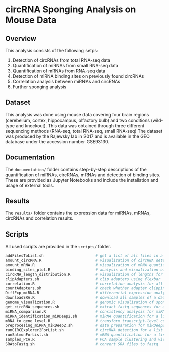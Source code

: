 # circRNA Sponging Analysis on Mouse Data

## Overview
This analysis consists of the following setps:
1. Detection of circRNAs from total RNA-seq data
2. Quantification of miRNAs from small RNA-seq data
3. Quantification of mRNAs from RNA-seq data
4. Detection of miRNA binding sites on previously found circRNAs
5. Correlation analysis between miRNAs and circRNAs
6. Further sponging analysis

## Dataset
This analysis was done using mouse data covering four brain regions (cerebellum, cortex, hippocampus, olfactory bulb) and two conditions (wild-type and knockout). This data was obtained through three different sequencing methods (RNA-seq, total RNA-seq, small RNA-seq) The dataset was produced by the Rajewsky lab in 2017 and is available in the GEO database under the accession number GSE93130.

## Documentation
The ```documentation/``` folder contains step-by-step descriptions of the quantification of miRNAs, circRNAs, mRNAs and detection of binding sites. These are provided as Jupyter Notebooks and include the installation and usage of external tools.

## Results
The ```results/``` folder contains the expression data for miRNAs, mRNAs, circRNAs and correlation results.

## Scripts
All used scripts are provided in the ```scripts/``` folder.
```bash
addFilesToList.sh                       # get a list of all files in a folder
amount_circRNA.R                        # visualization of circRNA detection results        
amount_mRNA.R                           # visualization of mRNA quantification results                                   
binding_sites_plot.R                    # analysis and visualization of binding sites results           
circRNA_length_distribution.R           # visualization of lengths for detected circRNAs         
clipAdapters.sh                         # clip adapters using flexbar
correlation.R                           # correlation analysis for all circRNA-miRNA pairs and vizualisation of results
countAdapters.sh                        # check whether adapter clipping was successfull
DiffExp_miRNA.R                         # differential expression analysis for miRNA data (WT vs. KO)
downloadSRA.R                           # download all samples of a dataset in SRA format
genome_visualization.R                  # genomic visualization of sponged miRNAs and circRNAs found on the ATXN1 gene
get_circRNA_sequences.sh                # extract fastq sequences for all detected circRNAs
miRNA_comparison.R                      # consistency analysis for miRNAs
miRNA_identification_miRDeep2.sh        # miRNA quantification for a list of samples using miRDeep2
mRNA_to_gene_level.R                    # transform transcript-level counts to gene-level counts for mRNA Salmon mapping
preprocesing_miRNA_miRDeep2.sh          # data preparation for miRDeep2
runCIRCExplorer2ForList.sh              # circRNA detection for a list of samples using CIRCExplorer2
runSalmonForList.sh                     # mRNA quantification for a list of samples using Salmon
samples_PCA.R                           # PCA sample clustering and visualization of mRNA counts
SRAtoFastq.sh                           # convert SRA files to fastq
```



